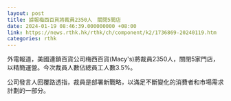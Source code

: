 ```yaml
---
layout: post
title: 據報梅西百貨將裁員2350人　關閉5間店
date: 2024-01-19 08:46:39.000000000 +08:00
link: https://news.rthk.hk/rthk/ch/component/k2/1736869-20240119.htm
categories: rthk
---
```


外電報道，美國連鎖百貨公司梅西百貨(Macy's)將裁員2350人，關閉5家門店，以精簡運營。今次裁員人數佔總員工人數3.5%。

公司發言人回覆路透指，裁員是部署新戰略，以滿足不斷變化的消費者和市場需求計劃的一部分。
